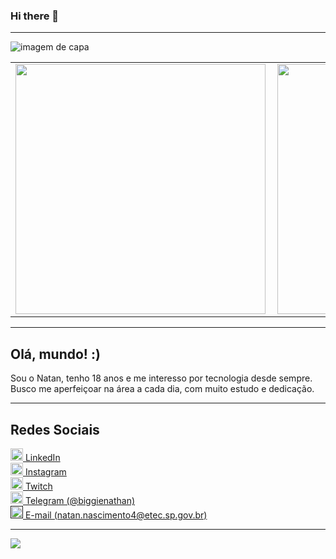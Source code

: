 ### Hi there 👋

---

![imagem de capa](https://raw.githubusercontent.com/Natan-Abreu/profile/main/art-dois.png)

<center>
<table>
    <tr>
        <td><img width="400px" align="left" src="https://github-readme-stats.vercel.app/api/top-langs/?username=Natan-Abreu&hide=html&layout=compact&theme=dark" /></td>
        <td><img width="400px" align="left" src="https://github-readme-stats.vercel.app/api?username=Natan-Abreu&theme=dark"/></td>
    </tr>   
</table>
</center>

---

## Olá, mundo! :)

Sou o Natan, tenho 18 anos e me interesso por tecnologia desde sempre.
Busco me aperfeiçoar na área a cada dia, com muito estudo e dedicação.

---

## Redes Sociais

<a href="https://www.linkedin.com/in/natan-abreu/">
    <img src="https://github.com/Natan-Abreu/profile/blob/main/linkedin.png" width="20">
    </img>
</a> <a href="https://www.linkedin.com/in/natan-abreu/">LinkedIn </a>
<br>
<a href="https://www.instagram.com/__natvn/">
    <img src="https://github.com/Natan-Abreu/profile/blob/main/instagram.png" width="20">
    </img>
</a> <a href="https://www.instagram.com/__natvn/">Instagram </a>
<br>
<a href="https://www.twitch.tv/meu_principe">
    <img src="https://github.com/Natan-Abreu/profile/blob/main/twitch.png" width="20">
    </img>
</a> <a href="https://www.twitch.tv/meu_principe">Twitch </a>
<br>
<a href="https://web.telegram.org/#/login">
    <img src="https://github.com/Natan-Abreu/profile/blob/main/telegram.png" width="20">
    </img>
</a> <a href="https://web.telegram.org/#/login">Telegram (@biggienathan) </a>
<br>
<a href="">
    <img src="https://github.com/Natan-Abreu/profile/blob/main/coding.png" width="20">
    </img>
</a> <a href="">E-mail (natan.nascimento4@etec.sp.gov.br) </a>

---

![](https://komarev.com/ghpvc/?username=Natan-Abreu&color=blue&style=flat)



<!--
**Natan-Abreu/Natan-Abreu** is a ✨ _special_ ✨ repository because its `README.md` (this file) appears on your GitHub profile.

Here are some ideas to get you started:

- 🔭 I’m currently working on ...
- 🌱 I’m currently learning ...
- 👯 I’m looking to collaborate on ...
- 🤔 I’m looking for help with ...
- 💬 Ask me about ...
- 📫 How to reach me: ...
- 😄 Pronouns: ...
- ⚡ Fun fact: ...
-->
